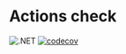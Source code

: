 # Actions check
![.NET](https://github.com/Giviruk/Actions/actions/workflows/dotnet.yml/badge.svg)
[![codecov](https://codecov.io/gh/Giviruk/Actions/branch/master/graph/badge.svg?token=F5HFP6H9UI)](https://codecov.io/gh/Giviruk/Actions)

